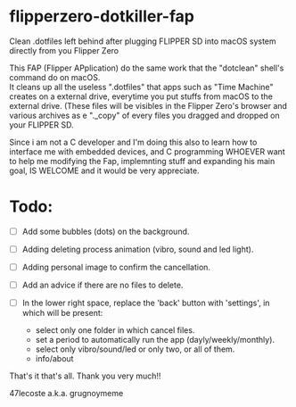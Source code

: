 # flipperzero-dotkiller-fap     
Clean .dotfiles left behind after plugging FLIPPER SD into macOS system directly from you Flipper Zero

This FAP (Flipper APplication) do the same work that the "dotclean" shell's command do on macOS.      
It cleans up all the useless ".dotfiles" that apps such as "Time Machine" creates on a external drive, everytime you put stuffs from macOS to the external drive. (These files will be visibles in the Flipper Zero's browser and various archives as e "._copy" of every files you dragged and dropped on your FLIPPER SD.        

Since i am not a C developer and I'm doing this also to learn how to interface me with embedded devices, and C programming WHOEVER want to help me modifying the Fap, implemnting stuff and expanding his main goal, IS WELCOME and it would be very appreciate.

# Todo:  

- [ ] Add some bubbles (dots) on the background.    
- [ ] Adding deleting process animation (vibro, sound and led light).     
- [ ] Adding personal image to confirm the cancellation.      
- [ ] Add an advice if there are no files to delete.     
- [ ] In the lower right space, replace the 'back' button with 'settings', in which will be present:    

  - select only one folder in which cancel files.   
  - set a period to automatically run the app (dayly/weekly/monthly).   
  - select only vibro/sound/led or only two, or all of them.    
  - info/about


That's it that's all. Thank you very much!!

47lecoste a.k.a. grugnoymeme

